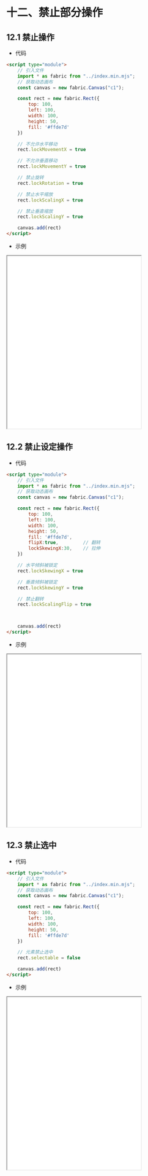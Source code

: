 # 十二、禁止部分操作

## 12.1 禁止操作

- 代码

```html
<script type="module">
    // 引入文件
    import * as fabric from "../index.min.mjs";
    // 获取动态画布
    const canvas = new fabric.Canvas("c1");

    const rect = new fabric.Rect({
        top: 100,
        left: 100,
        width: 100,
        height: 50,
        fill: '#ffde7d'
    })

    // 不允许水平移动
    rect.lockMovementX = true

    // 不允许垂直移动
    rect.lockMovementY = true

    // 禁止旋转
    rect.lockRotation = true

    // 禁止水平缩放
    rect.lockScalingX = true

    // 禁止垂直缩放
    rect.lockScalingY = true

    canvas.add(rect)
</script>
```

- 示例

<iframe src="/note-front/animation/fabric/html/66.html" width="350" height="450"></iframe>

## 12.2 禁止设定操作

- 代码

```html
<script type="module">
    // 引入文件
    import * as fabric from "../index.min.mjs";
    // 获取动态画布
    const canvas = new fabric.Canvas("c1");

    const rect = new fabric.Rect({
        top: 100,
        left: 100,
        width: 100,
        height: 50,
        fill: '#ffde7d',
        flipX:true,         // 翻转
        lockSkewingX:30,    // 拉伸
    })

    // 水平倾斜被锁定
    rect.lockSkewingX = true

    // 垂直倾斜被锁定
    rect.lockSkewingY = true

    // 禁止翻转
    rect.lockScalingFlip = true



    canvas.add(rect)
</script>
```

- 示例

<iframe src="/note-front/animation/fabric/html/67.html" width="350" height="450"></iframe>

## 12.3 禁止选中

- 代码

```html
<script type="module">
    // 引入文件
    import * as fabric from "../index.min.mjs";
    // 获取动态画布
    const canvas = new fabric.Canvas("c1");

    const rect = new fabric.Rect({
        top: 100,
        left: 100,
        width: 100,
        height: 50,
        fill: '#ffde7d'
    })

    // 元素禁止选中
    rect.selectable = false

    canvas.add(rect)
</script>
```

- 示例

<iframe src="/note-front/animation/fabric/html/68.html" width="350" height="450"></iframe>
